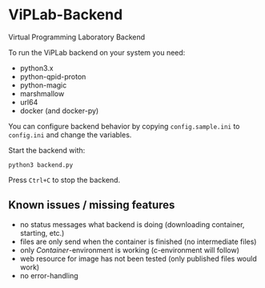 # ViPLab-Backend
Virtual Programming Laboratory Backend

To run the ViPLab backend on your system you need:

* python3.x
* python-qpid-proton
* python-magic
* marshmallow
* url64
* docker (and docker-py)

You can configure backend behavior by copying ```config.sample.ini``` 
to ```config.ini``` and change the variables.

Start the backend with:

```python3 backend.py```

Press ```Ctrl+C``` to stop the backend.

## Known issues / missing features

* no status messages what backend is doing (downloading container, starting, etc.)
* files are only send when the container is finished (no intermediate files)
* only *Container*-environment is working (c-environment will follow)
* web resource for image has not been tested (only published files would work)
* no error-handling
